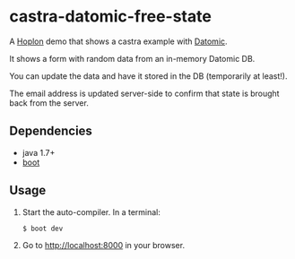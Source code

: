 # castra-datomic-free-state

A [Hoplon][2] demo that shows a castra example with [Datomic][4]. 

It shows a form with random data from an in-memory Datomic DB.

You can update the data and have it stored in the DB (temporarily at least!).

The email address is updated server-side to confirm that state is brought back from the server.

## Dependencies

- java 1.7+
- [boot][1]

## Usage

1. Start the auto-compiler. In a terminal:

    ```bash
    $ boot dev
    ```

2. Go to [http://localhost:8000][3] in your browser.

[1]: https://boot-clj.com
[2]: https://hoplon.io
[3]: http://localhost:8000
[4]: http://www.datomic.com
